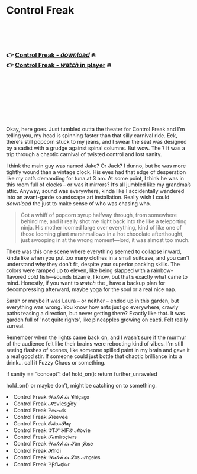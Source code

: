 <h1>Control Freak</h1>

<br><br><br>

<h3>👉 <a href="https://Tonys-stareqoutix1989.github.io/wlkvlcvrjk/">Control Freak - 𝘥𝘰𝘸𝘯𝘭𝘰𝘢𝘥</a> 🔥<br>
👉 <a href="https://Tonys-stareqoutix1989.github.io/wlkvlcvrjk/">Control Freak - 𝘸𝘢𝘵𝘤𝘩 in player</a> 🔥
</h3>



<br><br><br><br><br><br><br>


Okay, here goes. Just tumbled outta the theater for Control Freak and I'm telling you, my head is spinning faster than that silly carnival ride. Eck, there's still popcorn stuck to my jeans, and I swear the seat was designed by a sadist with a grudge against spinal columns. But wow. The  ? It was a trip through a chaotic carnival of twisted control and lost sanity.

I think the main guy was named Jake? Or Jack? I dunno, but he was more tightly wound than a vintage clock. His eyes had that edge of desperation like my cat’s demanding for tuna at 3 am. At some point, I think he was in this room full of clocks – or was it mirrors? It’s all jumbled like my grandma’s attic. Anyway, sound was everywhere, kinda like I accidentally wandered into an avant-garde soundscape art installation. Really wish I could 𝘥𝘰𝘸𝘯𝘭𝘰𝘢𝘥 the   just to make sense of who was chasing who.

> Got a whiff of popcorn syrup halfway through, from somewhere behind me, and it really shot me right back into the   like a teleporting ninja. His mother loomed large over everything, kind of like one of those looming giant marshmallows in a hot chocolate afterthought, just swooping in at the wrong moment—lord, it was almost too much.

There was this one scene where everything seemed to collapse inward, kinda like when you put too many clothes in a small suitcase, and you can't understand why they don't fit, despite your superior packing skills. The colors were ramped up to eleven, like being slapped with a rainbow-flavored cold fish—sounds bizarre, I know, but that’s exactly what came to mind. Honestly, if you want to 𝘸𝘢𝘵𝘤𝘩 the  , have a backup plan for decompressing afterward, maybe yoga for the soul or a real nice nap.

Sarah or maybe it was Laura – or neither – ended up in this garden, but everything was wrong. You know how ants just go everywhere, crawly paths teasing a direction, but never getting there? Exactly like that. It was garden full of 'not quite rights', like pineapples growing on cacti. Felt really surreal.

Remember when the lights came back on, and I wasn’t sure if the murmur of the audience felt like their brains were rebooting kind of vibes. I’m still seeing flashes of scenes, like someone spilled paint in my brain and gave it a real good stir. If someone could just bottle that chaotic brilliance into a drink... call it Fuzzy Chaos or something.

if sanity == “concept”:
    def hold_on():
        return further_unraveled
    
hold_on() or maybe don’t, might be catching on to something. 

<li>Control Freak 𝒲𝒶𝓉𝒸𝒽 𝒾𝓃 𝓒𝗁𝗂ç𝖺𝗀𝗈</li>
<li>Control Freak 𝓜𝗈ν𝗂𝖾𝗌𝓙𝗈𝗒</li>
<li>Control Freak 𝙿𝑒𝒶𝒸𝓸𝐜𝗄</li>
<li>Control Freak 𝓕𝗋𝖾𝖾ν𝖾𝖾</li>
<li>Control Freak 𝓞𝓃𝗂𝗈𝓃𝓟𝗅𝖆𝗒</li>
<li>Control Freak 𝒴𝖳𝒮 𝒴𝖨𝖥𝒴 𝓜𝗈ν𝗂𝖾</li>
<li>Control Freak 𝒯𝒶𝗆𝗂𝗅𝗋𝗈ç𝗄𝑒𝗋𝗌</li>
<li>Control Freak 𝒲𝒶𝓉𝒸𝒽 𝒾𝓃 𝒮𝖺𝗇 𝒥𝗈𝗌𝖾</li>
<li>Control Freak 𝓗𝗂𝗇ԁ𝗂</li>
<li>Control Freak 𝒲𝒶𝓉𝒸𝒽 𝒾𝓃 𝓛𝗈𝗌 𝒜𝗇𝗀𝖾𝗅𝖾𝗌</li>
<li>Control Freak 𝙿Ꞵť𝗅𝓸ç𝗄𝓮𝗋</li>
